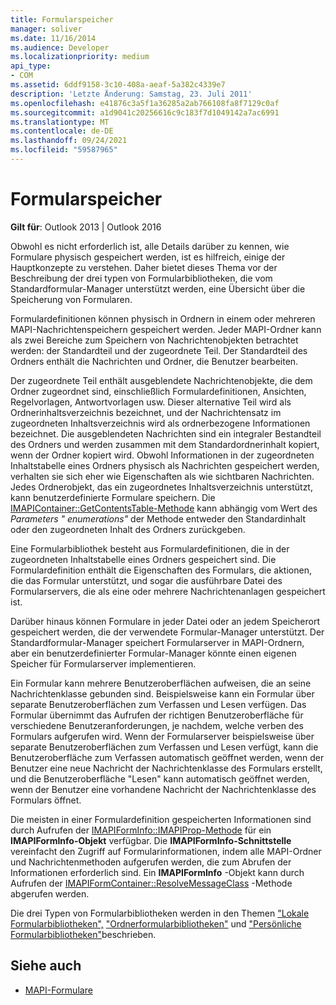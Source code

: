 ```yaml
---
title: Formularspeicher
manager: soliver
ms.date: 11/16/2014
ms.audience: Developer
ms.localizationpriority: medium
api_type:
- COM
ms.assetid: 6ddf9158-3c10-408a-aeaf-5a382c4339e7
description: 'Letzte Änderung: Samstag, 23. Juli 2011'
ms.openlocfilehash: e41876c3a5f1a36285a2ab766108fa8f7129c0af
ms.sourcegitcommit: a1d9041c20256616c9c183f7d1049142a7ac6991
ms.translationtype: MT
ms.contentlocale: de-DE
ms.lasthandoff: 09/24/2021
ms.locfileid: "59587965"
---
```

# <a name="form-storage"></a>Formularspeicher

**Gilt für**: Outlook 2013 | Outlook 2016 
  
Obwohl es nicht erforderlich ist, alle Details darüber zu kennen, wie Formulare physisch gespeichert werden, ist es hilfreich, einige der Hauptkonzepte zu verstehen. Daher bietet dieses Thema vor der Beschreibung der drei typen von Formularbibliotheken, die vom Standardformular-Manager unterstützt werden, eine Übersicht über die Speicherung von Formularen.
  
Formulardefinitionen können physisch in Ordnern in einem oder mehreren MAPI-Nachrichtenspeichern gespeichert werden. Jeder MAPI-Ordner kann als zwei Bereiche zum Speichern von Nachrichtenobjekten betrachtet werden: der Standardteil und der zugeordnete Teil. Der Standardteil des Ordners enthält die Nachrichten und Ordner, die Benutzer bearbeiten.
  
Der zugeordnete Teil enthält ausgeblendete Nachrichtenobjekte, die dem Ordner zugeordnet sind, einschließlich Formulardefinitionen, Ansichten, Regelvorlagen, Antwortvorlagen usw. Dieser alternative Teil wird als Ordnerinhaltsverzeichnis bezeichnet, und der Nachrichtensatz im zugeordneten Inhaltsverzeichnis wird als ordnerbezogene Informationen bezeichnet. Die ausgeblendeten Nachrichten sind ein integraler Bestandteil des Ordners und werden zusammen mit dem Standardordnerinhalt kopiert, wenn der Ordner kopiert wird. Obwohl Informationen in der zugeordneten Inhaltstabelle eines Ordners physisch als Nachrichten gespeichert werden, verhalten sie sich eher wie Eigenschaften als wie sichtbaren Nachrichten. Jedes Ordnerobjekt, das ein zugeordnetes Inhaltsverzeichnis unterstützt, kann benutzerdefinierte Formulare speichern. Die [IMAPIContainer::GetContentsTable-Methode](imapicontainer-getcontentstable.md) kann abhängig vom Wert des  _Parameters " enumerations"_ der Methode entweder den Standardinhalt oder den zugeordneten Inhalt des Ordners zurückgeben. 
  
Eine Formularbibliothek besteht aus Formulardefinitionen, die in der zugeordneten Inhaltstabelle eines Ordners gespeichert sind. Die Formulardefinition enthält die Eigenschaften des Formulars, die aktionen, die das Formular unterstützt, und sogar die ausführbare Datei des Formularservers, die als eine oder mehrere Nachrichtenanlagen gespeichert ist.
  
Darüber hinaus können Formulare in jeder Datei oder an jedem Speicherort gespeichert werden, die der verwendete Formular-Manager unterstützt. Der Standardformular-Manager speichert Formularserver in MAPI-Ordnern, aber ein benutzerdefinierter Formular-Manager könnte einen eigenen Speicher für Formularserver implementieren.
  
Ein Formular kann mehrere Benutzeroberflächen aufweisen, die an seine Nachrichtenklasse gebunden sind. Beispielsweise kann ein Formular über separate Benutzeroberflächen zum Verfassen und Lesen verfügen. Das Formular übernimmt das Aufrufen der richtigen Benutzeroberfläche für verschiedene Benutzeranforderungen, je nachdem, welche verben des Formulars aufgerufen wird. Wenn der Formularserver beispielsweise über separate Benutzeroberflächen zum Verfassen und Lesen verfügt, kann die Benutzeroberfläche zum Verfassen automatisch geöffnet werden, wenn der Benutzer eine neue Nachricht der Nachrichtenklasse des Formulars erstellt, und die Benutzeroberfläche "Lesen" kann automatisch geöffnet werden, wenn der Benutzer eine vorhandene Nachricht der Nachrichtenklasse des Formulars öffnet.
  
Die meisten in einer Formulardefinition gespeicherten Informationen sind durch Aufrufen der [IMAPIFormInfo::IMAPIProp-Methode](imapiforminfoimapiprop.md) für ein **IMAPIFormInfo-Objekt** verfügbar. Die **IMAPIFormInfo-Schnittstelle** vereinfacht den Zugriff auf Formularinformationen, indem alle MAPI-Ordner und Nachrichtenmethoden aufgerufen werden, die zum Abrufen der Informationen erforderlich sind. Ein **IMAPIFormInfo** -Objekt kann durch Aufrufen der [IMAPIFormContainer::ResolveMessageClass](imapiformcontainer-resolvemessageclass.md) -Methode abgerufen werden. 
  
Die drei Typen von Formularbibliotheken werden in den Themen ["Lokale Formularbibliotheken",](local-form-libraries.md) ["Ordnerformularbibliotheken"](folder-form-libraries.md) und ["Persönliche Formularbibliotheken"](personal-form-libraries.md)beschrieben.
  
## <a name="see-also"></a>Siehe auch

- [MAPI-Formulare](mapi-forms.md)

